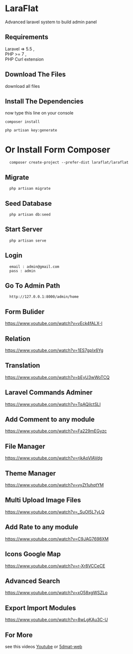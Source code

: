 # LaraFlat
Advanced laravel system to build admin panel



## Requirements

Laravel => 5.5 , <br>
PHP >= 7 ,   <br>
PHP Curl extension   <br>


## Download The Files 

download all files



## Install  The Dependencies

now type this line on your console

```
composer install
```
```
php artisan key:generate
```


# Or Install Form Composer

```
  composer create-project --prefer-dist laraflat/laraflat
```

## Migrate

```
  php artisan migrate
```

## Seed Database 

```
  php artisan db:seed
```

## Start Server


```
  php artisan serve
```

## Login

```
  email : admin@gmail.com
  pass : admin
```

## Go To Admin Path

```
  http://127.0.0.1:8000/admin/home
```

## Form Bulider

https://www.youtube.com/watch?v=vEck4fALX-I


## Relation

https://www.youtube.com/watch?v=1ES7gpIx6Yg


## Translation

https://www.youtube.com/watch?v=bEyU3wWoTCQ
 
 
## Laravel Commands Adminer

https://www.youtube.com/watch?v=TqAQilctSLI


## Add Comment to any module

https://www.youtube.com/watch?v=Fa229mEGyzc


## File Manager

https://www.youtube.com/watch?v=rjkAoVlAVdg


## Theme Manager

https://www.youtube.com/watch?v=vyZt1uhqtYM


## Multi Upload Image Files

https://www.youtube.com/watch?v=_SuOI5L7yLQ


## Add Rate to any module

https://www.youtube.com/watch?v=C9JAG7698XM


## Icons Google Map

https://www.youtube.com/watch?v=r-Xr8VCCeCE


## Advanced Search 

https://www.youtube.com/watch?v=xO58xgWSZLo


## Export Import Modules

https://www.youtube.com/watch?v=8wLgKAu3C-U


## For More 
see this videos 
<a href="https://www.youtube.com/playlist?list=PLYp_Kd32XvcrdYfidiS1_vnHtUMa96VI2&disable_polymer=true">Youtube</a> or 
<a href="https://5dmat-web.com">5dmat-web</a>
